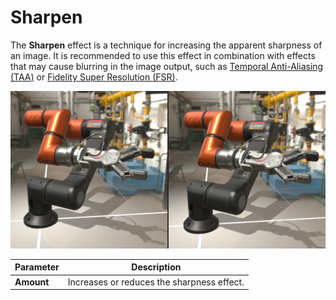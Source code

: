 # Sharpen

The **Sharpen** effect is a technique for increasing the apparent sharpness of an image. It is recommended to use this effect in combination with effects that may cause blurring in the image output, such as [Temporal Anti-Aliasing (TAA)](temporal_anti_aliasing.md) or [Fidelity Super Resolution (FSR)](fidelity_super_resolution.md).

![Sharpen](images/sharpen.jpg)

| Parameter  | Description                            |
| ---------- | -------------------------------------- |
| **Amount** | Increases or reduces the sharpness effect. |